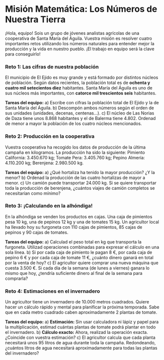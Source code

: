 # Misión Matemática: Los Números de Nuestra Tierra

¡Hola, equipo! Sois un grupo de jóvenes analistas agrícolas de una cooperativa de Santa María del Águila. Vuestra misión es resolver cuatro importantes retos utilizando los números naturales para entender mejor la producción y la vida en nuestro pueblo. ¡El trabajo en equipo será la clave para conseguirlo!

### Reto 1: Las cifras de nuestra población

El municipio de El Ejido es muy grande y está formado por distintos núcleos de población. Según datos recientes, la población total es de **ochenta y cuatro mil setecientos diez** habitantes. Santa María del Águila es uno de sus núcleos más importantes, con **catorce mil trescientos seis** habitantes.

**Tareas del equipo:**
a) Escribe con cifras la población total de El Ejido y la de Santa María del Águila.
b) Descompón ambos números según el orden de sus unidades (unidades, decenas, centenas...).
c) El núcleo de Las Norias de Daza tiene unos 8.868 habitantes y el de Balerma tiene 4.802. Ordenad de menor a mayor la población de los cuatro núcleos mencionados.

### Reto 2: Producción en la cooperativa

Vuestra cooperativa ha recogido los datos de producción de la última campaña en kilogramos. La producción ha sido la siguiente: Pimiento California: 3.450.670 kg; Tomate Pera: 3.405.760 kg; Pepino Almería: 4.110.200 kg; Berenjena: 2.980.500 kg.

**Tareas del equipo:**
a) ¿Qué hortaliza ha tenido la mayor producción? ¿Y la menor?
b) Ordenad la producción de las cuatro hortalizas de mayor a menor.
c) Un camión puede transportar 24.000 kg. Si se quiere transportar toda la producción de berenjena, ¿cuántos viajes de camión completos se necesitarían como mínimo?

### Reto 3: ¡Calculando en la alhóndiga!

En la alhóndiga se venden los productos en cajas. Una caja de pimientos pesa 10 kg, una de pepinos 12 kg y una de tomates 15 kg. Un agricultor local ha llevado hoy su furgoneta con 110 cajas de pimientos, 85 cajas de pepinos y 90 cajas de tomates.

**Tareas del equipo:**
a) Calculad el peso total en kg que transporta la furgoneta. Utilizad operaciones combinadas para expresar el cálculo en una sola línea.
b) Si por cada caja de pimiento le pagan 8 €, por cada caja de pepino 6 € y por cada caja de tomate 11 €, ¿cuánto dinero ganará en total por la venta de hoy?
c) El agricultor quiere comprar una nueva máquina que cuesta 3.500 €. Si cada día de la semana (de lunes a viernes) ganara lo mismo que hoy, ¿tendría suficiente dinero al final de la semana para comprarla?

### Reto 4: Estimaciones en el invernadero

Un agricultor tiene un invernadero de 10.000 metros cuadrados. Quiere hacer un cálculo rápido y mental para planificar la próxima temporada. Sabe que en cada metro cuadrado caben aproximadamente 2 plantas de tomate.

**Tareas del equipo:**
a) **Estimación:** Sin usar calculadora ni lápiz y papel para la multiplicación, estimad cuántas plantas de tomate podrá plantar en todo el invernadero.
b) **Cálculo exacto:** Ahora, realizad la operación exacta. ¿Coincide con vuestra estimación?
c) El agricultor calcula que cada planta necesitará unos 95 litros de agua durante toda la campaña. Redondeando, ¿cuántos litros de agua necesitará aproximadamente para todas las plantas del invernadero?
